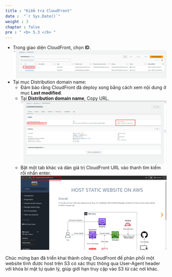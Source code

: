 ```yaml
---
title : "Kiểm tra CloudFront"
date :  "`r Sys.Date()`" 
weight : 3 
chapter : false
pre : " <b> 5.3 </b> "
---
```


  - Trong giao diện CloudFront, chọn **ID**.
    ![CF](/images/5.cloudfront-and-acm/022-CF-access-cloudfront.png)
  - Tại mục Distribution domain name:
    + Đảm bảo rằng CloudFront đã deploy xong bằng cách xem nội dung ở mục **Last modified**.
    + Tại **Distribution domain name**, Copy URL.
      ![CF](/images/5.cloudfront-and-acm/023-CF-get-CF-url.png)
    + Bật một tab khác và dán giá trị CloudFront URL vào thanh tìm kiếm rồi nhấn enter.
      ![CF](/images/5.cloudfront-and-acm/024-CF-success-access-s3.png)
      
Chúc mừng bạn đã triển khai thành công CloudFront để phân phối một website tĩnh được host trên S3 có xác thực thông qua User-Agent header với khóa bí mật tự quản lý, giúp giới hạn truy cập vào S3 từ các nơi khác.